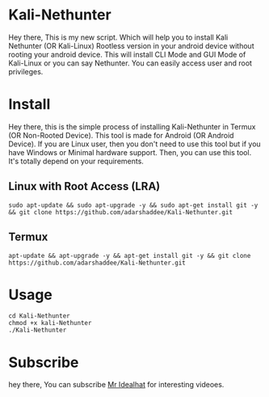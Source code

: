 # Kali-Nethunter
Hey there, This is my new script. Which will help you to install Kali Nethunter (OR Kali-Linux) Rootless version in your android device without rooting your android device. This will install CLI Mode and GUI Mode of Kali-Linux or you can say Nethunter. You can easily access user and root privileges.

# Install
Hey there, this is the simple process of installing Kali-Nethunter in Termux (OR Non-Rooted Device). This tool is made for Android (OR Android Device). If you are Linux user, then you don't need to use this tool but if you have Windows or Minimal hardware support. Then, you can use this tool. It's totally depend on your requirements.

## Linux with Root Access (LRA)

```
sudo apt-update && sudo apt-upgrade -y && sudo apt-get install git -y && git clone https://github.com/adarshaddee/Kali-Nethunter.git 
``` 

## Termux

```
apt-update && apt-upgrade -y && apt-get install git -y && git clone https://github.com/adarshaddee/Kali-Nethunter.git 
```

# Usage
```
cd Kali-Nethunter
chmod +x kali-Nethunter
./Kali-Nethunter
```

# Subscribe
hey there, You can subscribe <a href="https://youtube.com/c/mridealhat">Mr Idealhat</a> for interesting videoes. 
